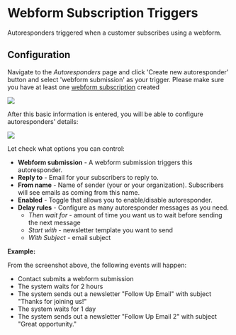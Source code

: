 # Webform Subscription Triggers

Autoresponders triggered when a customer subscribes using a webform. 

## Configuration

Navigate to the _Autoresponders_ page and click 'Create new autoresponder' button and select 'webform submission' as your trigger. Please make sure you have at least one [webform subscription](webforms/regular-web-forms.md) created

![](images/autoresponders/responder_3.png)

After this basic information is entered, you will be able to configure autoresponders' details:

![](images/autoresponders/responder_4.png)

Let check what options you can control:

* **Webform submission** - A webform submission triggers this autoresponder. 
* **Reply to** - Email for your subscribers to reply to.
* **From name** - Name of sender (your or your organization). Subscribers will see emails as coming from this name.
* **Enabled** - Toggle that allows you to enable/disable autoresponder.
* **Delay rules** - Configure as many autoresponder messages as you need. 
    * _Then wait for_ - amount of time you want us to wait before sending the next message
    * _Start with_ - newsletter template you want to send
    * _With Subject_ - email subject

**Example:**

From the screenshot above, the following events will happen: 

* Contact submits a webform submission 
* The system waits for 2 hours
* The system sends out a newsletter "Follow Up Email" with subject "Thanks for joining us!"
* The system waits for 1 day 
* The system sends out a newsletter "Follow Up Email 2" with subject "Great opportunity."

